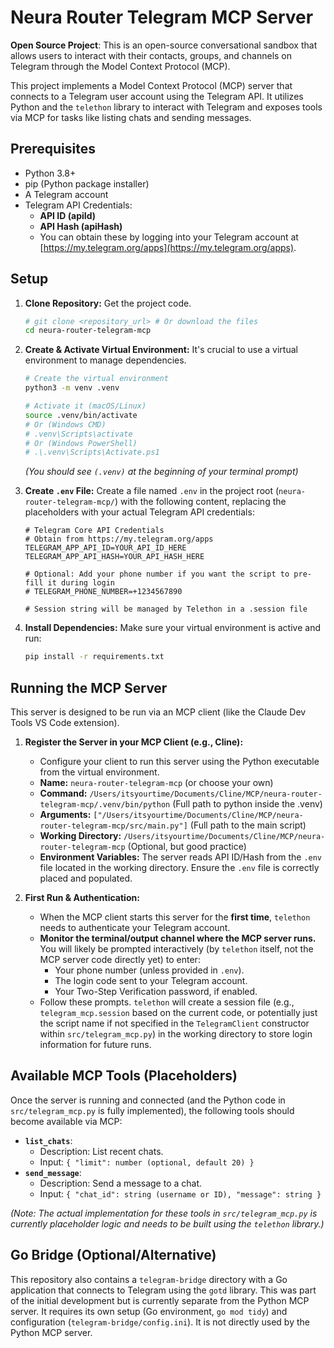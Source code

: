 # Neura Router Telegram MCP Server

**Open Source Project**: This is an open-source conversational sandbox that allows users to interact with their contacts, groups, and channels on Telegram through the Model Context Protocol (MCP).

This project implements a Model Context Protocol (MCP) server that connects to a Telegram user account using the Telegram API. It utilizes Python and the `telethon` library to interact with Telegram and exposes tools via MCP for tasks like listing chats and sending messages.

## Prerequisites

*   Python 3.8+
*   pip (Python package installer)
*   A Telegram account
*   Telegram API Credentials:
    *   **API ID (apiId)**
    *   **API Hash (apiHash)**
    *   You can obtain these by logging into your Telegram account at [https://my.telegram.org/apps](https://my.telegram.org/apps).

## Setup

1.  **Clone Repository:** Get the project code.
    ```bash
    # git clone <repository_url> # Or download the files
    cd neura-router-telegram-mcp
    ```

2.  **Create & Activate Virtual Environment:** It's crucial to use a virtual environment to manage dependencies.
    ```bash
    # Create the virtual environment
    python3 -m venv .venv

    # Activate it (macOS/Linux)
    source .venv/bin/activate
    # Or (Windows CMD)
    # .venv\Scripts\activate
    # Or (Windows PowerShell)
    # .\.venv\Scripts\Activate.ps1
    ```
    *(You should see `(.venv)` at the beginning of your terminal prompt)*

3.  **Create `.env` File:** Create a file named `.env` in the project root (`neura-router-telegram-mcp/`) with the following content, replacing the placeholders with your actual Telegram API credentials:
    ```dotenv
    # Telegram Core API Credentials
    # Obtain from https://my.telegram.org/apps
    TELEGRAM_APP_API_ID=YOUR_API_ID_HERE
    TELEGRAM_APP_API_HASH=YOUR_API_HASH_HERE

    # Optional: Add your phone number if you want the script to pre-fill it during login
    # TELEGRAM_PHONE_NUMBER=+1234567890

    # Session string will be managed by Telethon in a .session file
    ```

4.  **Install Dependencies:** Make sure your virtual environment is active and run:
    ```bash
    pip install -r requirements.txt
    ```

## Running the MCP Server

This server is designed to be run via an MCP client (like the Claude Dev Tools VS Code extension).

1.  **Register the Server in your MCP Client (e.g., Cline):**
    *   Configure your client to run this server using the Python executable from the virtual environment.
    *   **Name:** `neura-router-telegram-mcp` (or choose your own)
    *   **Command:** `/Users/itsyourtime/Documents/Cline/MCP/neura-router-telegram-mcp/.venv/bin/python` (Full path to python inside the .venv)
    *   **Arguments:** `["/Users/itsyourtime/Documents/Cline/MCP/neura-router-telegram-mcp/src/main.py"]` (Full path to the main script)
    *   **Working Directory:** `/Users/itsyourtime/Documents/Cline/MCP/neura-router-telegram-mcp` (Optional, but good practice)
    *   **Environment Variables:** The server reads API ID/Hash from the `.env` file located in the working directory. Ensure the `.env` file is correctly placed and populated.

2.  **First Run & Authentication:**
    *   When the MCP client starts this server for the **first time**, `telethon` needs to authenticate your Telegram account.
    *   **Monitor the terminal/output channel where the MCP server runs.** You will likely be prompted interactively (by `telethon` itself, not the MCP server code directly yet) to enter:
        *   Your phone number (unless provided in `.env`).
        *   The login code sent to your Telegram account.
        *   Your Two-Step Verification password, if enabled.
    *   Follow these prompts. `telethon` will create a session file (e.g., `telegram_mcp.session` based on the current code, or potentially just the script name if not specified in the `TelegramClient` constructor within `src/telegram_mcp.py`) in the working directory to store login information for future runs.

## Available MCP Tools (Placeholders)

Once the server is running and connected (and the Python code in `src/telegram_mcp.py` is fully implemented), the following tools should become available via MCP:

*   **`list_chats`**:
    *   Description: List recent chats.
    *   Input: `{ "limit": number (optional, default 20) }`
*   **`send_message`**:
    *   Description: Send a message to a chat.
    *   Input: `{ "chat_id": string (username or ID), "message": string }`

*(Note: The actual implementation for these tools in `src/telegram_mcp.py` is currently placeholder logic and needs to be built using the `telethon` library.)*

## Go Bridge (Optional/Alternative)

This repository also contains a `telegram-bridge` directory with a Go application that connects to Telegram using the `gotd` library. This was part of the initial development but is currently separate from the Python MCP server. It requires its own setup (Go environment, `go mod tidy`) and configuration (`telegram-bridge/config.ini`). It is not directly used by the Python MCP server.

